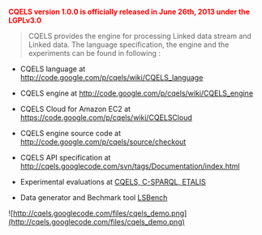<font color='Red'><b>CQELS version 1.0.0 is officially released in June 26th, 2013 under the LGPLv3.0</b></font>
> CQELS provides the engine for processing Linked data stream and Linked data. The language specification, the engine and the experiments can be found in following :

  * CQELS language at http://code.google.com/p/cqels/wiki/CQELS_language

  * CQELS engine at http://code.google.com/p/cqels/wiki/CQELS_engine

  * CQELS Cloud for Amazon EC2 at https://code.google.com/p/cqels/wiki/CQELSCloud


  * CQELS engine source code at http://code.google.com/p/cqels/source/checkout

  * CQELS API specification at http://cqels.googlecode.com/svn/tags/Documentation/index.html


  * Experimental evaluations at  [CQELS, C-SPARQL, ETALIS](http://code.google.com/p/cqels/wiki/Experiments)

  * Data generator and Bechmark tool [LSBench](http://code.google.com/p/lsbench/)


![http://cqels.googlecode.com/files/cqels_demo.png](http://cqels.googlecode.com/files/cqels_demo.png)